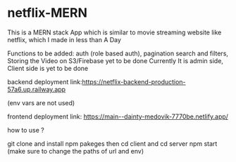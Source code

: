 # netflix-MERN

This is a MERN stack App which is similar to movie streaming website like netflix, which I made in less than A Day

Functions to be added: auth (role based auth), pagination search and filters, Storing the Video on S3/Firebase yet to be done
Currently It is admin side, Client side is yet to be done


backend deployment link:https://netflix-backend-production-57a6.up.railway.app

(env vars are not used)

frontend deployment link:
https://main--dainty-medovik-7770be.netlify.app/

how to use ?

git clone and install npm pakeges
then cd client and cd server
npm start 
(make sure to change the paths of url and env)
